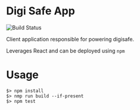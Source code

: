 # Digi Safe App

![Build Status](https://github.com/keshy/digisafe/actions/workflows/main.yml/badge.svg?event=push)

Client application responsible for powering digisafe.

Leverages React and can be deployed using `npm`

# Usage

```commandline
$> npm install
$> nmp run build --if-present
$> npm test
```

